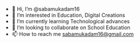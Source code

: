 - 👋 Hi, I’m @sabamukadam16
- 👀 I’m interested in Education, Digital Creations
- 🌱 I’m currently learning Technological advances
- 💞️ I’m looking to collaborate on School Education
- 📫 How to reach me sabamukadam16@gmail.com

<!---
sabamukadam16/sabamukadam16 is a ✨ special ✨ repository because its `README.md` (this file) appears on your GitHub profile.
You can click the Preview link to take a look at your changes.
--->
